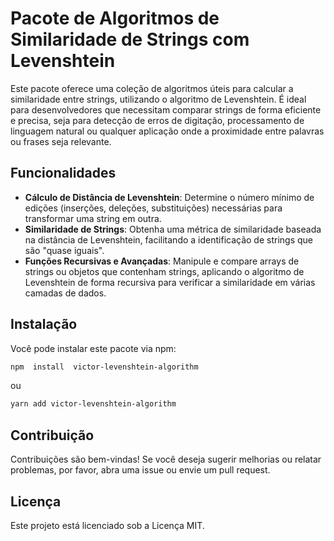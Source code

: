 # Pacote de Algoritmos de Similaridade de Strings com Levenshtein

Este pacote oferece uma coleção de algoritmos úteis para calcular a similaridade entre strings, utilizando o algoritmo de Levenshtein. É ideal para desenvolvedores que necessitam comparar strings de forma eficiente e precisa, seja para detecção de erros de digitação, processamento de linguagem natural ou qualquer aplicação onde a proximidade entre palavras ou frases seja relevante.

## Funcionalidades

- **Cálculo de Distância de Levenshtein**: Determine o número mínimo de edições (inserções, deleções, substituições) necessárias para transformar uma string em outra.
- **Similaridade de Strings**: Obtenha uma métrica de similaridade baseada na distância de Levenshtein, facilitando a identificação de strings que são "quase iguais".
- **Funções Recursivas e Avançadas**: Manipule e compare arrays de strings ou objetos que contenham strings, aplicando o algoritmo de Levenshtein de forma recursiva para verificar a similaridade em várias camadas de dados.

## Instalação

Você pode instalar este pacote via npm:

```bash
npm  install  victor-levenshtein-algorithm
```

ou

```bash
yarn add victor-levenshtein-algorithm
```

## Contribuição
Contribuições são bem-vindas! Se você deseja sugerir melhorias ou relatar problemas, por favor, abra uma issue ou envie um pull request.

## Licença
Este projeto está licenciado sob a Licença MIT.
